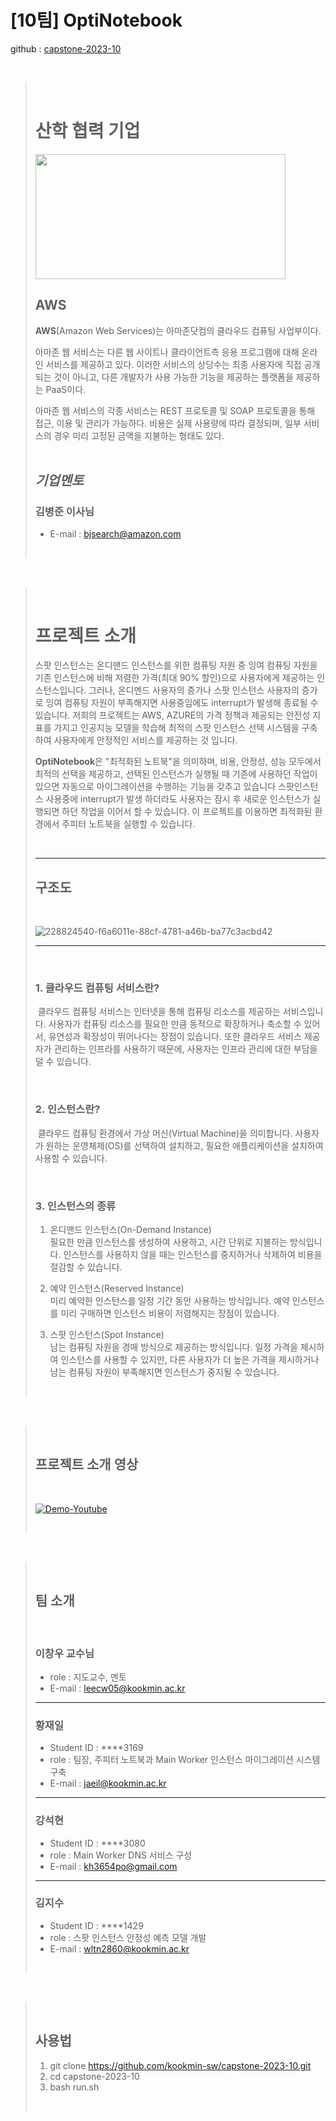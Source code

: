 # [10팀] OptiNotebook  
github : [capstone-2023-10](https://github.com/kookmin-sw/capstone-2023-10) 

<br/>

> <br/>
> 
> # **산학 협력 기업**
> <img src="https://a0.awsstatic.com/libra-css/images/logos/aws_logo_smile_1200x630.png" width="400" height="200"/>
> 
> ## **AWS**
> **AWS**(Amazon Web Services)는 아마존닷컴의 클라우드 컴퓨팅 사업부이다.
>
> 아마존 웹 서비스는 다른 웹 사이트나 클라이언트측 응용 프로그램에 대해 온라인 서비스를 제공하고 있다. 이러한 서비스의 상당수는 최종 사용자에 직접 공개되는 것이 아니고, 다른 개발자가 사용 가능한 기능을 제공하는 플랫폼을 제공하는 PaaS이다.
>
> 아마존 웹 서비스의 각종 서비스는 REST 프로토콜 및 SOAP 프로토콜을 통해 접근, 이용 및 관리가 가능하다. 비용은 실제 사용량에 따라 결정되며, 일부 서비스의 경우 미리 고정된 금액을 지불하는 형태도 있다.  
> <br/>
>
> ## _**기업멘토**_
> ### 김병준 이사님
> - E-mail : bjsearch@amazon.com  
> <br/>

<br/>

> <br/>
> 
> # **프로젝트 소개**
> 
> 스팟 인스턴스는 온디맨드 인스턴스를 위한 컴퓨팅 자원 중 잉여 컴퓨팅 자원을 기존 인스턴스에 비해 저렴한 가격(최대 90% 할인)으로 사용자에게 제공하는 인스턴스입니다. 그러나, 온디멘드 사용자의 증가나 스팟 인스턴스 사용자의 증가로 잉여 컴퓨팅 자원이 부족해지면 사용중임에도 interrupt가 발생해 종료될 수 있습니다. 저희의 프로젝트는 AWS, AZURE의 가격 정책과 제공되는 안전성 지표를 가지고 인공지능 모델을 학습해 최적의 스팟 인스턴스 선택 시스템을 구축하여 사용자에게 안정적인 서비스를 제공하는 것 입니다.
>
> **OptiNotebook**은 "최적화된 노트북"을 의미하며, 비용, 안정성, 성능 모두에서 최적의 선택을 제공하고, 선택된 인스턴스가 실행될 때 기존에 사용하던 작업이 있으면 자동으로 마이그레이션을 수행하는 기능을 갖추고 있습니다 스팟인스턴스 사용중에 interrupt가 발생 하더라도 사용자는 잠시 후 새로운 인스턴스가 실행되면 하던 작업을 이어서 할 수 있습니다. 이 프로젝트를 이용하면 최적화된 환경에서 주피터 노트북을 실행할 수 있습니다.  
> 
> <br/>
>
> ---
> 
> ## **구조도**
>
> <br/>
>
> ![228824540-f6a6011e-88cf-4781-a46b-ba77c3acbd42](https://user-images.githubusercontent.com/54831356/239753958-7b42648d-8aee-49dc-a161-61b0e0361809.png)
> 
> ---
> 
> <br/>
> 
> ### 1. 클라우드 컴퓨팅 서비스란?
> &nbsp;클라우드 컴퓨팅 서비스는 인터넷을 통해 컴퓨팅 리소스를 제공하는 서비스입니다. 사용자가 컴퓨팅 리소스를 필요한 만큼 동적으로 확장하거나 축소할 수 있어서, 유연성과 확장성이 뛰어나다는 장점이 있습니다. 또한 클라우드 서비스 제공자가 관리하는 인프라를 사용하기 때문에, 사용자는 인프라 관리에 대한 부담을 덜 수 있습니다.  
> 
> <br/>
> 
> ### 2. 인스턴스란?
> &nbsp;클라우드 컴퓨팅 환경에서 가상 머신(Virtual Machine)을 의미합니다. 사용자가 원하는 운영체제(OS)를 선택하여 설치하고, 필요한 애플리케이션을 설치하여 사용할 수 있습니다.  
> 
> <br/>
>
> ### 3. 인스턴스의 종류
>   1. 온디맨드 인스턴스(On-Demand Instance)  
>   필요한 만큼 인스턴스를 생성하여 사용하고, 시간 단위로 지불하는 방식입니다. 인스턴스를 사용하지 않을 때는 인스턴스를 중지하거나 삭제하여 비용을 절감할 수 있습니다.
> 
>   2. 예약 인스턴스(Reserved Instance)  
>   미리 예약한 인스턴스를 일정 기간 동안 사용하는 방식입니다. 예약 인스턴스를 미리 구매하면 인스턴스 비용이 저렴해지는 장점이 있습니다.
> 
> 3. 스팟 인스턴스(Spot Instance)  
> 남는 컴퓨팅 자원을 경매 방식으로 제공하는 방식입니다. 일정 가격을 제시하여 인스턴스를 사용할 수 있지만, 다른 사용자가 더 높은 가격을 제시하거나 남는 컴퓨팅 자원이 부족해지면 인스턴스가 중지될 수 있습니다.  
> <br/>

<br/>

> <br/>
> 
> ## **프로젝트 소개 영상**  
> 
> <br/>
>
> [![Demo-Youtube](https://img.youtube.com/vi/S6cBbCjz7q0/0.jpg)](https://youtu.be/S6cBbCjz7q0)
> 
> <br/>
 
<br/>

> <br/>
> 
> ## **팀 소개**
> 
> <br/>
> 
> ### 이창우 교수님
> * role : 지도교수, 멘토
> * E-mail : leecw05@kookmin.ac.kr
> 
> ---
> 
> ### 황재일  
> * Student ID : ****3169  
> * role : 팀장, 주피터 노트북과 Main Worker 인스턴스 마이그레이션 시스템 구축  
> * E-mail : jaeil@kookmin.ac.kr  
> 
> ---
> 
> ### 강석현
> * Student ID : ****3080
> * role : Main Worker DNS 서비스 구성
> * E-mail : kh3654po@gmail.com  
> 
> ---
> 
> ### 김지수
> * Student ID : ****1429
> * role : 스팟 인스턴스 안정성 예측 모델 개발
> * E-mail : wltn2860@kookmin.ac.kr  
> <br/>

<br/>

> <br/>
> 
> ## **사용법**  
>
> 1. git clone https://github.com/kookmin-sw/capstone-2023-10.git
> 2. cd capstone-2023-10
> 3. bash run.sh
> <br/>

